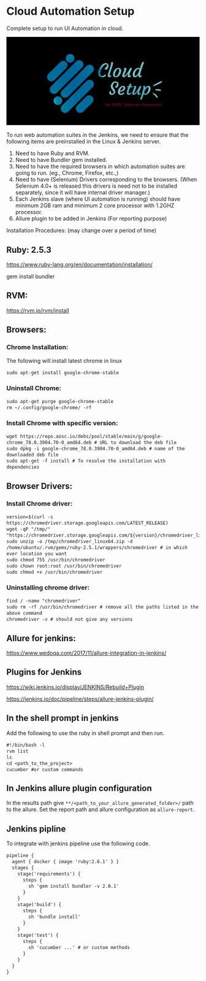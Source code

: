 # Cloud Automation Setup
Complete setup to run UI Automation in cloud.

![alt text](Cloud-Setup.png)

To run web automation suites in the Jenkins, we need to ensure that the following items are preinstalled in the Linux & Jenkins server.

1. Need to have Ruby and RVM.
2. Need to have Bundler gem installed.
3. Need to have the required browsers in which automation suites are going to run. (eg., Chrome, Firefox, etc.,)
4. Need to have (Selenium) Drivers corresponding to the browsers. (When Selenium 4.0+ is released this drivers is need not to be installed separately, since it will have internal driver manager.)
5. Each Jenkins slave (where UI automation is running) should have minimum 2GB ram and minimum 2 core processor with 1.2GHZ processor.
6. Allure plugin to be added in Jenkins (For reporting purpose)


Installation Procedures: (may change over a period of time)

## Ruby: 2.5.3

https://www.ruby-lang.org/en/documentation/installation/

gem install bundler



## RVM:

https://rvm.io/rvm/install



## Browsers:

### Chrome Installation:
The following will install latest chrome in linux
```
sudo apt-get install google-chrome-stable
```

### Uninstall Chrome:
```
sudo apt-get purge google-chrome-stable
rm ~/.config/google-chrome/ -rf
```

### Install Chrome with specific version:
```
wget https://repo.aosc.io/debs/pool/stable/main/g/google-chrome_78.0.3904.70-0_amd64.deb # URL to download the deb file
sudo dpkg -i google-chrome_78.0.3904.70-0_amd64.deb # name of the downloaded deb file
sudo apt-get -f install # To resolve the installation with dependencies
```


## Browser Drivers:

### Install Chrome driver:
```
version=$(curl -s https://chromedriver.storage.googleapis.com/LATEST_RELEASE)
wget -qP "/tmp/" "https://chromedriver.storage.googleapis.com/${version}/chromedriver_linux64.zip"
sudo unzip -o /tmp/chromedriver_linux64.zip -d /home/ubuntu/.rvm/gems/ruby-2.5.1/wrappers/chromedriver # in which ever location you want
sudo chmod 755 /usr/bin/chromedriver
sudo chown root:root /usr/bin/chromedriver
sudo chmod +x /usr/bin/chromedriver
```

### Uninstalling chrome driver:
```
find / -name "chromedriver"
sudo rm -rf /usr/bin/chromedriver # remove all the paths listed in the above command
chromedriver -v # should not give any versions
```


## Allure for jenkins:

https://www.wedoqa.com/2017/11/allure-integration-in-jenkins/



## Plugins for Jenkins

https://wiki.jenkins.io/display/JENKINS/Rebuild+Plugin

https://jenkins.io/doc/pipeline/steps/allure-jenkins-plugin/

## In the shell prompt in jenkins

Add the following to use the ruby in shell prompt and then run.
```
#!/bin/bash -l
rvm list
ls
cd <path_to_the_project>
cucumber #or custom commands
```

## In Jenkins allure plugin configuration

In the results path give `**/<path_to_your_allure_generated_folder>/` path to the allure.
Set the report path and allure configuration as `allure-report`.

## Jenkins pipline

To integrate with jenkins pipeline use the following code.
```
pipeline {
  agent { docker { image 'ruby:2.6.1' } }
  stages {
    stage('requirements') {
      steps {
        sh 'gem install bundler -v 2.0.1'
      }
    }
    stage('build') {
      steps {
        sh 'bundle install'
      }
    }
    stage('test') {
      steps {
        sh 'cucumber ...' # or custom methods 
      }   
    }
  }
}
```
